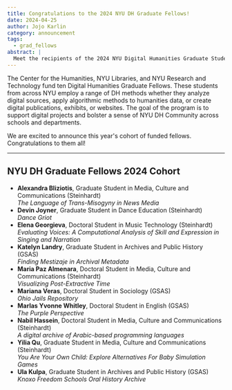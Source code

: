 ```yaml
---
title: Congratulations to the 2024 NYU DH Graduate Fellows!
date: 2024-04-25
author: Jojo Karlin
category: announcement
tags:
  - grad_fellows
abstract: |
  Meet the recipients of the 2024 NYU Digital Humanities Graduate Student Fellows, sponsored by the NYU Center for Humanities, NYU Libraries, and NYU Research and Instructional Technology.
---
```


The Center for the Humanities, NYU Libraries, and NYU Research and Technology fund ten Digital Humanities Graduate Fellows. These students from across NYU employ a range of DH methods whether they analyze digital sources, apply algorithmic methods to humanities data, or create digital publications, exhibits, or websites. The goal of the program is to support digital projects and bolster a sense of NYU DH Community across schools and departments.

We are excited to announce this year's cohort of funded fellows. Congratulations to them all!

---

## NYU DH Graduate Fellows 2024 Cohort

- **Alexandra Bliziotis**, Graduate Student in Media, Culture and Communications (Steinhardt) <br> _The Language of Trans-Misogyny in News Media_
- **Devin Joyner**, Graduate Student in Dance Education (Steinhardt) <br> _Dance Griot_
- **Elena Georgieva**, Doctoral Student in Music Technology (Steinhardt) <br> _Evaluating Voices: A Computational Analysis of Skill and Expression in Singing and Narration_
- **Katelyn Landry**, Graduate Student in Archives and Public History (GSAS) <br> _Finding Mestizaje in Archival Metadata_
- **Maria Paz Almenara**, Doctoral Student in Media, Culture and Communications (Steinhardt) <br> _Visualizing Post-Extractive Time_
- **Mariana Veras**, Doctoral Student in Sociology (GSAS) <br> _Ohio Jails Repository_
- **Marlas Yvonne Whitley**, Doctoral Student in English (GSAS) <br> _The Purple Perspective_
- **Nabil Hassein**, Doctoral Student in Media, Culture and Communications (Steinhardt) <br> _A digital archive of Arabic-based programming languages_
- **Yilia Qu**, Graduate Student in Media, Culture and Communications (Steinhardt) <br> _You Are Your Own Child: Explore Alternatives For Baby Simulation Games_
- **Ula Kulpa**, Graduate Student in Archives and Public History (GSAS) <br> _Knoxo Freedom Schools Oral History Archive_